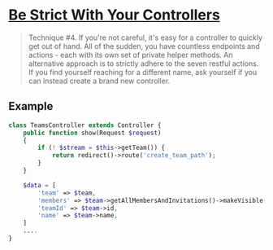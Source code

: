 # [Be Strict With Your Controllers](https://laracasts.com/series/ten-techniques-for-cleaner-code/episodes/4)

> Technique #4. If you're not careful, it's easy for a controller to quickly get out of hand. All of the sudden, you have countless endpoints and actions - each with its own set of private helper methods. An alternative approach is to strictly adhere to the seven restful actions. If you find yourself reaching for a different name, ask yourself if you can instead create a brand new controller.

## Example
```php
class TeamsController extends Controller {
    public function show(Request $request)
    {
        if (! $stream = $this->getTeam()) {
            return redirect()->route('create_team_path');
        }
    }

    $data = [
        'team' => $team,
        'members' => $team->getAllMembersAndInvitations()->makeVisible('email'),
        'teamId' => $team->id,
        'name' => $team->name,
    ]
    ....
}
```